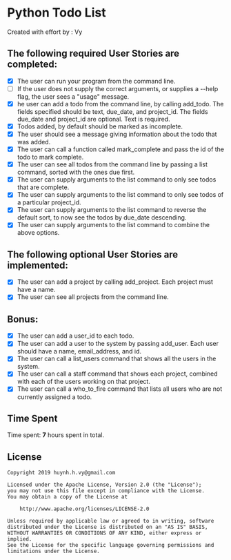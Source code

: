 # Python Todo List

Created with effort by : Vy

## The following **required** User Stories are completed:

* [x] The user can run your program from the command line.
* [ ] If the user does not supply the correct arguments, or supplies a --help flag, the user sees a "usage" message. 
* [x] he user can add a todo from the command line, by calling add_todo. The fields specified should be text, due_date, and project_id. The fields due_date and project_id are optional. Text is required.
* [x] Todos added, by default should be marked as incomplete.
* [x] The user should see a message giving information about the todo that was added.
* [x] The user can call a function called mark_complete and pass the id of the todo to mark complete. 
* [x] The user can see all todos from the command line by passing a list command, sorted with the ones due first. 
* [x] The user can supply arguments to the list command to only see todos that are complete. 
* [x] The user can supply arguments to the list command to only see todos of a particular project_id. 
* [x] The user can supply arguments to the list command to reverse the default sort, to now see the todos by due_date descending.
* [x] The user can supply arguments to the list command to combine the above options.

## The following **optional** User Stories are implemented:

* [x]  The user can add a project by calling add_project. Each project must have a name. 
* [x]  The user can see all projects from the command line.

## Bonus:

* [x] The user can add a user_id to each todo. 
* [x] The user can add a user to the system by passing add_user. Each user should have a name, email_address, and id. 
* [x] The user can call a list_users command that shows all the users in the system.
* [x] The user can call a staff command that shows each project, combined with each of the users working on that project.
* [x] The user can call a who_to_fire command that lists all users who are not currently assigned a todo.

## Time Spent

Time spent: **7** hours spent in total.

## License

    Copyright 2019 huynh.h.vy@gmail.com

    Licensed under the Apache License, Version 2.0 (the "License");
    you may not use this file except in compliance with the License.
    You may obtain a copy of the License at

        http://www.apache.org/licenses/LICENSE-2.0

    Unless required by applicable law or agreed to in writing, software
    distributed under the License is distributed on an "AS IS" BASIS,
    WITHOUT WARRANTIES OR CONDITIONS OF ANY KIND, either express or implied.
    See the License for the specific language governing permissions and
    limitations under the License.

